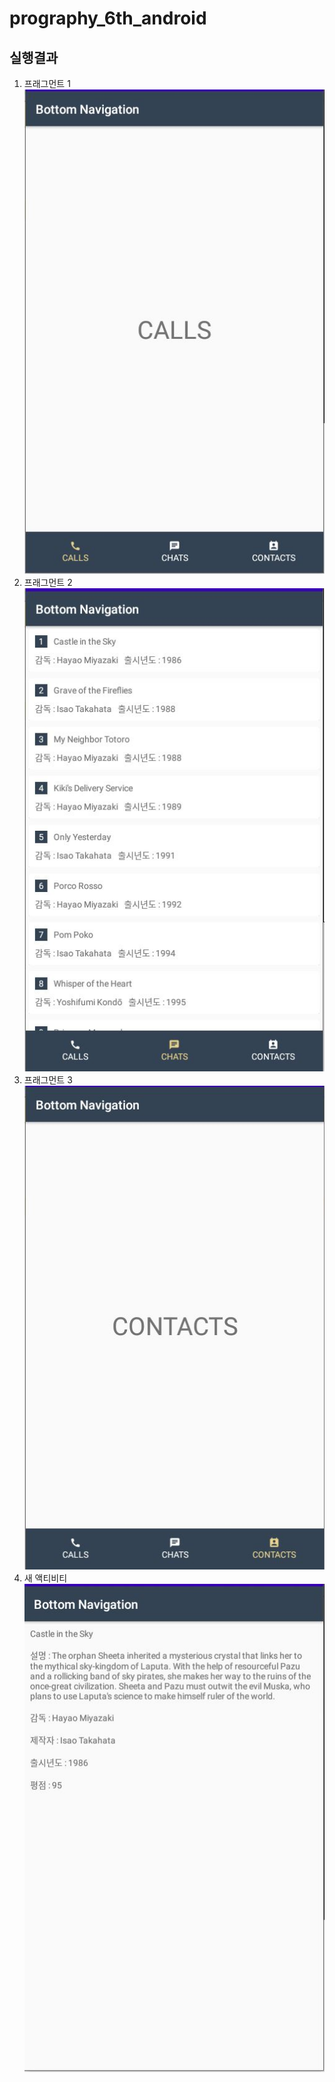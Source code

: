 # prography_6th_android

## 실행결과

1. 프래그먼트 1 <br>
![capture1](./img/capture1.JPG)
2. 프래그먼트 2 <br>
![capture2](./img/capture2.JPG)
3. 프래그먼트 3 <br>
![capture3](./img/capture3.JPG)
4. 새 액티비티 <br>
![capture4](./img/capture4.JPG)
